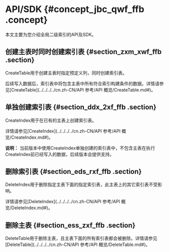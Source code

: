 # API/SDK {#concept_jbc_qwf_ffb .concept}

本文主要为您介绍全局二级索引的API及SDK。

## 创建主表时同时创建索引表 {#section_zxm_xwf_ffb .section}

CreateTable用于创建主表时指定预定义列，同时创建索引表。

后续写入数据后，索引表中将包含主表中所有符合索引构建条件的数据。详情请参见[CreateTable](../../../../cn.zh-CN/API 参考/API 概览/CreateTable.md#)。

## 单独创建索引表 {#section_ddx_2xf_ffb .section}

CreateIndex用于在已有的主表上创建索引表。

详情请参见[CreateIndex](../../../../cn.zh-CN/API 参考/API 概览/CreateIndex.md#)。

**说明：** 当前版本中使用CreateIndex单独创建的索引表中，不包含主表在执行CreateIndex前已经写入的数据，后续版本会提供支持。

## 删除索引表 {#section_eds_rxf_ffb .section}

DeleteIndex用于删除指定主表下面的指定索引表，此主表上的其它索引表不受影响。

详情请参见[DeleteIndex](../../../../cn.zh-CN/API 参考/API 概览/DeleteIndex.md#)。

## 删除主表 {#section_ess_zxf_ffb .section}

DeleteTable用于删除主表，且主表下面的所有索引表都会被删除。详情请参见[DeleteTable](../../../../cn.zh-CN/API 参考/API 概览/DeleteTable.md#)。

